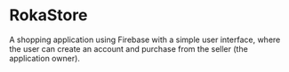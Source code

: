 # RokaStore

A shopping application using Firebase with a simple user interface, where the user can create an account and purchase from the seller (the application owner).
